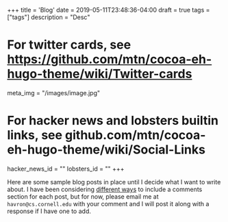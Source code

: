 +++
title = 'Blog'
date = 2019-05-11T23:48:36-04:00
draft = true
tags = ["tags"]
description = "Desc"

# For twitter cards, see https://github.com/mtn/cocoa-eh-hugo-theme/wiki/Twitter-cards
meta_img = "/images/image.jpg"

# For hacker news and lobsters builtin links, see github.com/mtn/cocoa-eh-hugo-theme/wiki/Social-Links
hacker_news_id = ""
lobsters_id = ""
+++

Here are some sample blog posts in place until I decide what I want to write
about.  I have been considering [different
ways](https://darekkay.com/blog/static-site-comments/) to include a comments
section for each post, but for now, please email me at `havron@cs.cornell.edu`
with your comment and I will post it along with a response if I have one to
add. 
